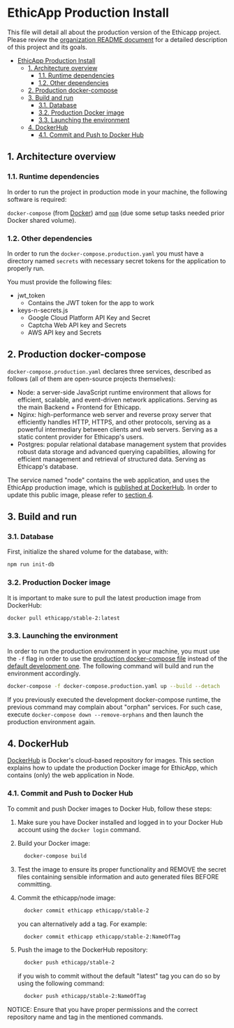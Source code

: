 # EthicApp Production Install

This file will detail all about the production version of the Ethicapp project. Please review the [organization README document](https://github.com/EthicApp-Development/organization#readme) for a detailed description of this project and its goals.

- [EthicApp Production Install](#ethicapp-production-install)
  - [1. Architecture overview](#1-architecture-overview)
    - [1.1. Runtime dependencies](#11-runtime-dependencies)
    - [1.2. Other dependencies](#12-other-dependencies)
  - [2. Production docker-compose](#2-production-docker-compose)
  - [3. Build and run](#3-build-and-run)
    - [3.1. Database](#31-database)
    - [3.2. Production Docker image](#32-production-docker-image)
    - [3.3. Launching the environment](#33-launching-the-environment)
  - [4. DockerHub](#4-dockerhub)
    - [4.1. Commit and Push to Docker Hub](#41-commit-and-push-to-docker-hub)

## 1. Architecture overview

### 1.1. Runtime dependencies

In order to run the project in production mode in your machine, the following software is required:

`docker-compose` (from [Docker](https://www.docker.com/)) amd [`npm`](https://www.npmjs.com/package/npm) (due some setup tasks needed prior Docker shared volume).

### 1.2. Other dependencies

In order to run the `docker-compose.production.yaml` you must have a directory named `secrets` with necessary secret tokens for the application to properly run.

You must provide the following files:

- jwt_token
  - Contains the JWT token for the app to work
- keys-n-secrets.js
  - Google Cloud Platform API Key and Secret
  - Captcha Web API key and Secrets
  - AWS API key and Secrets

## 2. Production docker-compose

`docker-compose.production.yaml` declares three services, described as follows (all of them are open-source projects themselves):

- Node: a server-side JavaScript runtime environment that allows for efficient, scalable, and event-driven network applications. Serving as the main Backend + Frontend for Ethicapp.
- Nginx: high-performance web server and reverse proxy server that efficiently handles HTTP, HTTPS, and other protocols, serving as a powerful intermediary between clients and web servers. Serving as a static content provider for Ethicapp's users.
- Postgres: popular relational database management system that provides robust data storage and advanced querying capabilities, allowing for efficient management and retrieval of structured data. Serving as Ethicapp's database.

The service named "node" contains the web application, and uses the EthicApp production image, which is [published at DockerHub](https://hub.docker.com/repository/docker/ethicapp/stable-2/general). In order to update this public image, please refer to [section 4](#4-dockerhub).

## 3. Build and run

### 3.1. Database

First, initialize the shared volume for the database, with:

```bash
npm run init-db
```

### 3.2. Production Docker image

It is important to make sure to pull the latest production image from DockerHub:

```bash
docker pull ethicapp/stable-2:latest
```

### 3.3. Launching the environment

In order to run the production environment in your machine, you must use the `-f` flag in order to use the [production docker-compose file](./docker-compose.production.yaml) instead of the [default development one](./docker-compose.yml). The following command will build and run the environment accordingly.

```bash
docker-compose -f docker-compose.production.yaml up --build --detach
```

If you previously executed the development docker-compose runtime, the previous command may complain about "orphan" services. For such case, execute `docker-compose down --remove-orphans` and then launch the production environment again.

## 4. DockerHub

[DockerHub](https://hub.docker.com/) is Docker's cloud-based repository for images. This section explains how to update the production Docker image for EthicApp, which contains (only) the web application in Node.

### 4.1. Commit and Push to Docker Hub

To commit and push Docker images to Docker Hub, follow these steps:

1. Make sure you have Docker installed and logged in to your Docker Hub account using the `docker login` command.

2. Build your Docker image:

    ```bash
      docker-compose build
    ```

3. Test the image to ensure its proper functionality and REMOVE the secret files containing sensible information and auto generated files BEFORE committing.

4. Commit the ethicapp/node image:

    ```bash
      docker commit ethicapp ethicapp/stable-2
    ```

   you can alternatively add a tag. For example:

    ```bash
      docker commit ethicapp ethicapp/stable-2:NameOfTag
    ```

5. Push the image to the DockerHub repository:

    ```bash
      docker push ethicapp/stable-2
    ```

    if you wish to commit without the default "latest" tag you can do so by using the following command:

    ```bash
      docker push ethicapp/stable-2:NameOfTag
    ```

NOTICE: Ensure that you have proper permissions and the correct repository name and tag in the mentioned commands.

